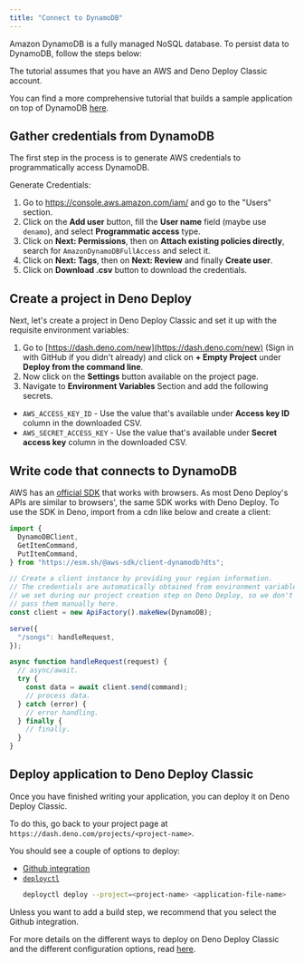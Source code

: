 ```yaml
---
title: "Connect to DynamoDB"
---
```


Amazon DynamoDB is a fully managed NoSQL database. To persist data to DynamoDB,
follow the steps below:

The tutorial assumes that you have an AWS and Deno Deploy Classic account.

You can find a more comprehensive tutorial that builds a sample application on
top of DynamoDB [here](../tutorials/tutorial-dynamodb).

## Gather credentials from DynamoDB

The first step in the process is to generate AWS credentials to programmatically
access DynamoDB.

Generate Credentials:

1. Go to https://console.aws.amazon.com/iam/ and go to the "Users" section.
2. Click on the **Add user** button, fill the **User name** field (maybe use
   `denamo`), and select **Programmatic access** type.
3. Click on **Next: Permissions**, then on **Attach existing policies
   directly**, search for `AmazonDynamoDBFullAccess` and select it.
4. Click on **Next: Tags**, then on **Next: Review** and finally **Create
   user**.
5. Click on **Download .csv** button to download the credentials.

## Create a project in Deno Deploy

Next, let's create a project in Deno Deploy Classic and set it up with the
requisite environment variables:

1. Go to [https://dash.deno.com/new](https://dash.deno.com/new) (Sign in with
   GitHub if you didn't already) and click on **+ Empty Project** under **Deploy
   from the command line**.
2. Now click on the **Settings** button available on the project page.
3. Navigate to **Environment Variables** Section and add the following secrets.

- `AWS_ACCESS_KEY_ID` - Use the value that's available under **Access key ID**
  column in the downloaded CSV.
- `AWS_SECRET_ACCESS_KEY` - Use the value that's available under **Secret access
  key** column in the downloaded CSV.

## Write code that connects to DynamoDB

AWS has an
[official SDK](https://www.npmjs.com/package/@aws-sdk/client-dynamodb) that
works with browsers. As most Deno Deploy's APIs are similar to browsers', the
same SDK works with Deno Deploy. To use the SDK in Deno, import from a cdn like
below and create a client:

```js
import {
  DynamoDBClient,
  GetItemCommand,
  PutItemCommand,
} from "https://esm.sh/@aws-sdk/client-dynamodb?dts";

// Create a client instance by providing your region information.
// The credentials are automatically obtained from environment variables which
// we set during our project creation step on Deno Deploy, so we don't have to
// pass them manually here.
const client = new ApiFactory().makeNew(DynamoDB);

serve({
  "/songs": handleRequest,
});

async function handleRequest(request) {
  // async/await.
  try {
    const data = await client.send(command);
    // process data.
  } catch (error) {
    // error handling.
  } finally {
    // finally.
  }
}
```

## Deploy application to Deno Deploy Classic

Once you have finished writing your application, you can deploy it on Deno
Deploy Classic.

To do this, go back to your project page at
`https://dash.deno.com/projects/<project-name>`.

You should see a couple of options to deploy:

- [Github integration](ci_github)
- [`deployctl`](./deployctl.md)
  ```sh
  deployctl deploy --project=<project-name> <application-file-name>
  ```

Unless you want to add a build step, we recommend that you select the Github
integration.

For more details on the different ways to deploy on Deno Deploy Classic and the
different configuration options, read [here](how-to-deploy).

